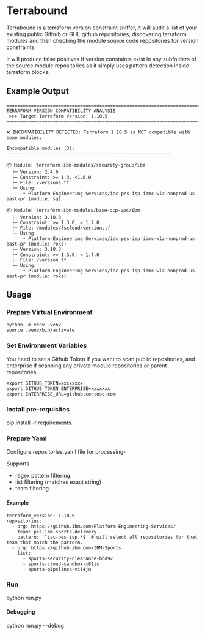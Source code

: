 # Terrabound
Terrabound is a terraform version constraint sniffer, it will audit a list of your existing public Github or GHE github repositories, discovering terraform modules and then checking the module source code repositories for version constraints.

It will produce false positives if version constaints exist in any subfolders of the source module repositories as it simply uses pattern detection inside terraform blocks.

## Example Output
```
================================================================================
TERRAFORM VERSION COMPATIBILITY ANALYSIS
 >>> Target Terraform Version: 1.10.5
================================================================================

❌ INCOMPATIBILITY DETECTED: Terraform 1.10.5 is NOT compatible with some modules.

Incompatible modules (3):
------------------------------------------------------------

📦 Module: terraform-ibm-modules/security-group/ibm
  ├─ Version: 2.4.0
  ├─ Constraint: >= 1.3, <1.6.0
  ├─ File: /versions.tf
  └─ Using:
      • Platform-Engineering-Services/iac-pes-isp-ibmc-wlz-nonprod-us-east-pr (module: sg)

📦 Module: terraform-ibm-modules/base-ocp-vpc/ibm
  ├─ Version: 3.18.3
  ├─ Constraint: >= 1.3.0, < 1.7.0
  ├─ File: /modules/fscloud/version.tf
  └─ Using:
      • Platform-Engineering-Services/iac-pes-isp-ibmc-wlz-nonprod-us-east-pr (module: roks)
  ├─ Version: 3.18.3
  ├─ Constraint: >= 1.3.0, < 1.7.0
  ├─ File: /version.tf
  └─ Using:
      • Platform-Engineering-Services/iac-pes-isp-ibmc-wlz-nonprod-us-east-pr (module: roks)
```

## Usage
### Prepare Virtual Environment
```
python -m venv .venv
source .venv/bin/activate
```

### Set Environment Variables
You need to set a Github Token if you want to scan public repositories, and enterprise if scanning any private module repositories or parent repositories.

```
export GITHUB_TOKEN=xxxxxxxx
export GITHUB_TOKEN_ENTERPRISE=xxxxxxx
export ENTERPRISE_URL=github.contoso.com
```

### Install pre-requisites
pip install -r requirements.

### Prepare Yaml
Configure repositories.yaml file for processing-

Supports
- regex pattern filtering.
- list filtering (matches exact string)
- team filtering

#### Example 
```
terraform_version: 1.10.5
repositories:
  - org: https://github.ibm.com/Platform-Engineering-Services/
    team: pes-ibm-sports-delivery
    pattern: '^iac-pes-isp.*$' # will select all repositories for that team that match the pattern.
  - org: https://github.ibm.com/IBM-Sports
    list: 
      - sports-security-clearance-bhd92
      - sports-cloud-sandbox-x81js
      - sports-pipelines-vi14ju
```

### Run
python run.py

#### Debugging
python run.py --debug
